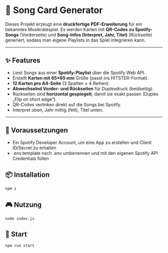 # 🎵 Song Card Generator

Dieses Projekt erzeugt eine **druckfertige PDF-Erweiterung** für ein bekanntes Musikratespiel.
Es werden Karten mit **QR-Codes zu Spotify-Songs** (Vorderseite) und **Song-Infos (Interpret, Jahr, Titel)** (Rückseite) generiert, sodass man eigene Playlists in das Spiel integrieren kann.

---

## ✨ Features

- Liest Songs aus einer **Spotify-Playlist** über die Spotify Web API.
- Erstellt **Karten mit 65×65 mm** Größe (passt ins HITSTER-Format).
- **12 Karten pro A4-Seite** (3 Spalten × 4 Reihen).
- **Abwechselnd Vorder- und Rückseiten** für Duplexdruck (beidseitig).
- Rückseiten sind **horizontal gespiegelt**, damit sie exakt passen (Duplex „Flip on short edge“).
- QR-Codes verlinken direkt auf die Songs bei Spotify.
- Interpret oben, Jahr mittig (fett), Titel unten.

---

## 🚀 Voraussetzungen

- Ein Spotify Developer Account, um eine App zu erstellen und Client ID/Secret zu erhalten
- .env.template nach .env umbenennen und mit den eigenen Spotify API Credentials füllen

## 📦 Installation

    npm i

## 🎮 Nutzung

    node index.js

## 🚀 Start

    npm run start
